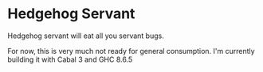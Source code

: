Hedgehog Servant
================
Hedgehog servant will eat all you servant bugs.

For now, this is very much not ready for general consumption. I'm currently
building it with Cabal 3 and GHC 8.6.5
